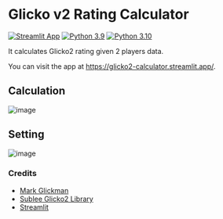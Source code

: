 # Glicko v2 Rating Calculator
[![Streamlit App](https://static.streamlit.io/badges/streamlit_badge_black_white.svg)](https://glicko2-calculator.streamlit.app/) 
[![Python 3.9](https://img.shields.io/badge/python-3.9-blue.svg)](https://www.python.org/downloads/release/python-390/)
[![Python 3.10](https://img.shields.io/badge/python-3.10-blue.svg)](https://www.python.org/downloads/release/python-310/)

It calculates Glicko2 rating given 2 players data.



You can visit the app at https://glicko2-calculator.streamlit.app/.

## Calculation

![image](https://github.com/fsmosca/glicko2calculator/assets/22366935/e42ec7ef-6798-46a6-98b3-988efda49a7f)

## Setting

![image](https://github.com/fsmosca/glicko2calculator/assets/22366935/93401992-c7ed-413c-ae09-bbef8753e859)


### Credits
* [Mark Glickman](http://www.glicko.net/glicko.html)  
* [Sublee Glicko2 Library](https://github.com/sublee/glicko2)  
* [Streamlit](https://streamlit.io/)

